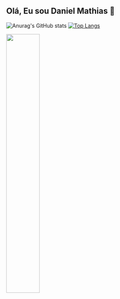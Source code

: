  ## Olá, Eu sou Daniel Mathias 👋

![Anurag's GitHub stats](https://github-readme-stats.vercel.app/api?username=11Mathias&show_icons=true&theme=radical&show_owner=true)
[![Top Langs](https://github-readme-stats.vercel.app/api/top-langs/?username=11Mathias&hide=javascript,css,hack&layout=compact&theme=radical)](https://github.com/anuraghazra/github-readme-stats)

<img width="42%" src="https://github-readme-stats.vercel.app/api/top-langs/?username=11Mathias&hide=javascript,css,hack&layout=compact&theme=radical"> 
